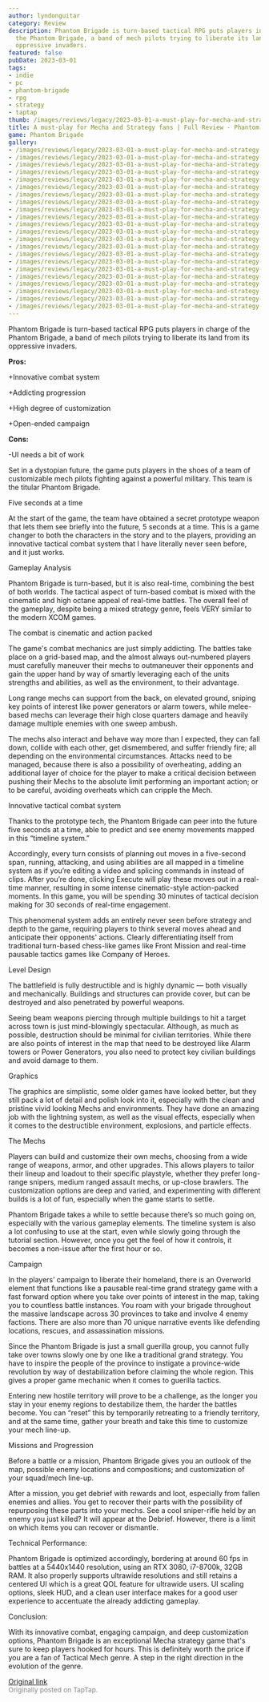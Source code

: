 ```yaml
---
author: lyndonguitar
category: Review
description: Phantom Brigade is turn-based tactical RPG puts players in charge of
  the Phantom Brigade, a band of mech pilots trying to liberate its land from its
  oppressive invaders.
featured: false
pubDate: 2023-03-01
tags:
- indie
- pc
- phantom-brigade
- rpg
- strategy
- taptap
thumb: /images/reviews/legacy/2023-03-01-a-must-play-for-mecha-and-strategy-fans--full-review---phantom-brigade-0.avif
title: A must-play for Mecha and Strategy fans | Full Review - Phantom Brigade
game: Phantom Brigade
gallery:
- /images/reviews/legacy/2023-03-01-a-must-play-for-mecha-and-strategy-fans--full-review---phantom-brigade-0.avif
- /images/reviews/legacy/2023-03-01-a-must-play-for-mecha-and-strategy-fans--full-review---phantom-brigade-1.avif
- /images/reviews/legacy/2023-03-01-a-must-play-for-mecha-and-strategy-fans--full-review---phantom-brigade-2.avif
- /images/reviews/legacy/2023-03-01-a-must-play-for-mecha-and-strategy-fans--full-review---phantom-brigade-3.avif
- /images/reviews/legacy/2023-03-01-a-must-play-for-mecha-and-strategy-fans--full-review---phantom-brigade-4.avif
- /images/reviews/legacy/2023-03-01-a-must-play-for-mecha-and-strategy-fans--full-review---phantom-brigade-5.avif
- /images/reviews/legacy/2023-03-01-a-must-play-for-mecha-and-strategy-fans--full-review---phantom-brigade-6.avif
- /images/reviews/legacy/2023-03-01-a-must-play-for-mecha-and-strategy-fans--full-review---phantom-brigade-7.avif
- /images/reviews/legacy/2023-03-01-a-must-play-for-mecha-and-strategy-fans--full-review---phantom-brigade-8.avif
- /images/reviews/legacy/2023-03-01-a-must-play-for-mecha-and-strategy-fans--full-review---phantom-brigade-9.avif
- /images/reviews/legacy/2023-03-01-a-must-play-for-mecha-and-strategy-fans--full-review---phantom-brigade-10.avif
- /images/reviews/legacy/2023-03-01-a-must-play-for-mecha-and-strategy-fans--full-review---phantom-brigade-11.avif
- /images/reviews/legacy/2023-03-01-a-must-play-for-mecha-and-strategy-fans--full-review---phantom-brigade-12.avif
- /images/reviews/legacy/2023-03-01-a-must-play-for-mecha-and-strategy-fans--full-review---phantom-brigade-13.avif
- /images/reviews/legacy/2023-03-01-a-must-play-for-mecha-and-strategy-fans--full-review---phantom-brigade-14.avif
- /images/reviews/legacy/2023-03-01-a-must-play-for-mecha-and-strategy-fans--full-review---phantom-brigade-15.avif
- /images/reviews/legacy/2023-03-01-a-must-play-for-mecha-and-strategy-fans--full-review---phantom-brigade-16.avif
- /images/reviews/legacy/2023-03-01-a-must-play-for-mecha-and-strategy-fans--full-review---phantom-brigade-17.avif
- /images/reviews/legacy/2023-03-01-a-must-play-for-mecha-and-strategy-fans--full-review---phantom-brigade-18.avif
- /images/reviews/legacy/2023-03-01-a-must-play-for-mecha-and-strategy-fans--full-review---phantom-brigade-19.avif
- /images/reviews/legacy/2023-03-01-a-must-play-for-mecha-and-strategy-fans--full-review---phantom-brigade-20.avif
- /images/reviews/legacy/2023-03-01-a-must-play-for-mecha-and-strategy-fans--full-review---phantom-brigade-21.avif
---
```

Phantom Brigade is turn-based tactical RPG puts players in charge of the Phantom Brigade, a band of mech pilots trying to liberate its land from its oppressive invaders.


**Pros:**


+Innovative combat system

+Addicting progression

+High degree of customization

+Open-ended campaign


**Cons:**


-UI needs a bit of work

Set in a dystopian future, the game puts players in the shoes of a team of customizable mech pilots fighting against a powerful military. This team is the titular Phantom Brigade.

Five seconds at a time

At the start of the game, the team have obtained a secret prototype weapon that lets them see briefly into the future, 5 seconds at a time. This is a game changer to both the characters in the story and to the players, providing an innovative tactical combat system that I have literally never seen before, and it just works.

Gameplay Analysis

Phantom Brigade is turn-based, but it is also real-time, combining the best of both worlds. The tactical aspect of turn-based combat is mixed with the cinematic and high octane appeal of real-time battles. The overall feel of the gameplay, despite being a mixed strategy genre, feels VERY similar to the modern XCOM games.

The combat is cinematic and action packed

The game's combat mechanics are just simply addicting. The battles take place on a grid-based map, and the almost always out-numbered players must carefully maneuver their mechs to outmaneuver their opponents and gain the upper hand by way of smartly leveraging each of the units strengths and abilities, as well as the environment, to their advantage.

Long range mechs can support from the back, on elevated ground, sniping key points of interest like power generators or alarm towers, while melee-based mechs can leverage their high close quarters damage and heavily damage multiple enemies with one sweep ambush.

The mechs also interact and behave way more than I expected, they can fall down, collide with each other, get dismembered, and suffer friendly fire; all depending on the environmental circumstances. Attacks need to be managed, because there is also a possibility of overheating, adding an additional layer of choice for the player to make a critical decision between pushing their Mechs to the absolute limit performing an important action; or to be careful, avoiding overheats which can cripple the Mech.

Innovative tactical combat system

Thanks to the prototype tech, the Phantom Brigade can peer into the future five seconds at a time, able to predict and see enemy movements mapped in this “timeline system.”

Accordingly, every turn consists of planning out moves in a five-second span, running, attacking, and using abilities are all mapped in a timeline system as if you’re editing a video and splicing commands in instead of clips. After you’re done, clicking Execute will play these moves out in a real-time manner, resulting in some intense cinematic-style action-packed moments. In this game, you will be spending 30 minutes of tactical decision making for 30 seconds of real-time engagement.

This phenomenal system adds an entirely never seen before strategy and depth to the game, requiring players to think several moves ahead and anticipate their opponents' actions. Clearly differentiating itself from traditional turn-based chess-like games like Front Mission and real-time pausable tactics games like Company of Heroes.

Level Design

The battlefield is fully destructible and is highly dynamic — both visually and mechanically. Buildings and structures can provide cover, but can be destroyed and also penetrated by powerful weapons.

Seeing beam weapons piercing through multiple buildings to hit a target across town is just mind-blowingly spectacular. Although, as much as possible, destruction should be minimal for civilian territories. While there are also points of interest in the map that need to be destroyed like Alarm towers or Power Generators, you also need to protect key civilian buildings and avoid damage to them.

Graphics

The graphics are simplistic, some older games have looked better, but they still pack a lot of detail and polish look into it, especially with the clean and pristine vivid looking Mechs and environments. They have done an amazing job with the lightning system, as well as the visual effects, especially when it comes to the destructible environment, explosions, and particle effects.

The Mechs

Players can build and customize their own mechs, choosing from a wide range of weapons, armor, and other upgrades. This allows players to tailor their lineup and loadout to their specific playstyle, whether they prefer long-range snipers, medium ranged assault mechs, or up-close brawlers. The customization options are deep and varied, and experimenting with different builds is a lot of fun, especially when the game starts to settle.

Phantom Brigade takes a while to settle because there’s so much going on, especially with the various gameplay elements. The timeline system is also a lot confusing to use at the start, even while slowly going through the tutorial section. However, once you get the feel of how it controls, it becomes a non-issue after the first hour or so.

Campaign

In the players’ campaign to liberate their homeland, there is an Overworld element that functions like a pausable real-time grand strategy game with a fast forward option where you take over points of interest in the map, taking you to countless battle instances. You roam with your brigade throughout the massive landscape across 30 provinces to take and involve 4 enemy factions. There are also more than 70 unique narrative events like defending locations, rescues, and assassination missions.

Since the Phantom Brigade is just a small guerilla group, you cannot fully take over towns slowly one by one like a traditional grand strategy. You have to inspire the people of the province to instigate a province-wide revolution by way of destabilization before claiming the whole region. This gives a proper game mechanic when it comes to guerilla tactics.

Entering new hostile territory will prove to be a challenge, as the longer you stay in your enemy regions to destabilize them, the harder the battles become. You can “reset” this by temporarily retreating to a friendly territory, and at the same time, gather your breath and take this time to customize your mech line-up.

Missions and Progression

Before a battle or a mission, Phantom Brigade gives you an outlook of the map, possible enemy locations and compositions; and customization of your squad/mech line-up.

After a mission, you get debrief with rewards and loot, especially from fallen enemies and allies. You get to recover their parts with the possibility of repurposing these parts into your mechs. See a cool sniper-rifle held by an enemy you just killed? It will appear at the Debrief. However, there is a limit on which items you can recover or dismantle.

Technical Performance:

Phantom Brigade is optimized accordingly, bordering at around 60 fps in battles at a 5440x1440 resolution, using an RTX 3080, i7-8700k, 32GB RAM. It also properly supports ultrawide resolutions and still retains a centered UI which is a great QOL feature for ultrawide users. UI scaling options, sleek HUD, and a clean user interface makes for a good user experience to accentuate the already addicting gameplay.

Conclusion:

With its innovative combat, engaging campaign, and deep customization options, Phantom Brigade is an exceptional Mecha strategy game that's sure to keep players hooked for hours. This is definitely worth the price if you are a fan of Tactical Mech genre. A step in the right direction in the evolution of the genre.

[Original link](https://www.taptap.io/post/4680069)<br><span style="font-size: 0.95em; color: #888;">Originally posted on TapTap.</span>